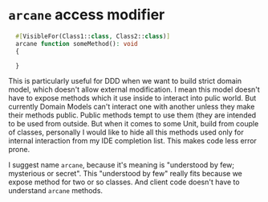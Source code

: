# `arcane` access modifier

```php
  #[VisibleFor(Class1::class, Class2::class)]
  arcane function someMethod(): void
  {

  }
```

This is particularly useful for DDD when we want to build strict domain model, which doesn't allow external modification. I mean this model doesn't have to expose methods which it use inside to interact into pulic world. But currently Domain Models can't interact one with another unless they make their methods public. Public methods tempt to use them (they are intended to be used from outside. But when it comes to some Unit, build from couple of classes, personally I would like to hide all this methods used only for internal interaction from my IDE completion list. This makes code less error prone.


I suggest name `arcane`, because it's meaning is "understood by few; mysterious or secret". This "understood by few" really fits because we expose method for two or so classes. And client code doesn't have to understand `arcane` methods.

